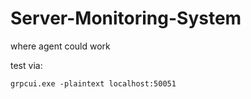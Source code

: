 # Server-Monitoring-System


where agent could work 

test via:

```shell
grpcui.exe -plaintext localhost:50051
```